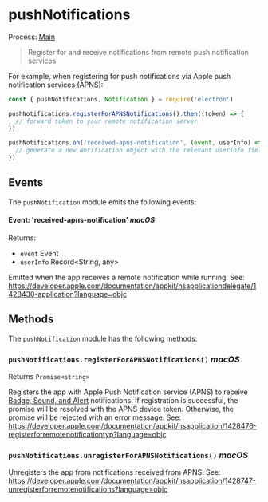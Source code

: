 # pushNotifications

Process: [Main](../glossary.md#main-process)

> Register for and receive notifications from remote push notification services

For example, when registering for push notifications via Apple push notification services (APNS):

```javascript
const { pushNotifications, Notification } = require('electron')

pushNotifications.registerForAPNSNotifications().then((token) => {
  // forward token to your remote notification server
})

pushNotifications.on('received-apns-notification', (event, userInfo) => {
  // generate a new Notification object with the relevant userInfo fields
})
```

## Events

The `pushNotification` module emits the following events:

#### Event: 'received-apns-notification' _macOS_

Returns:

* `event` Event
* `userInfo` Record<String, any>

Emitted when the app receives a remote notification while running.
See: https://developer.apple.com/documentation/appkit/nsapplicationdelegate/1428430-application?language=objc

## Methods

The `pushNotification` module has the following methods:

### `pushNotifications.registerForAPNSNotifications()` _macOS_

Returns `Promise<string>`

Registers the app with Apple Push Notification service (APNS) to receive [Badge, Sound, and Alert](https://developer.apple.com/documentation/appkit/nsremotenotificationtype?language=objc) notifications. If registration is successful, the promise will be resolved with the APNS device token. Otherwise, the promise will be rejected with an error message.
See: https://developer.apple.com/documentation/appkit/nsapplication/1428476-registerforremotenotificationtyp?language=objc

### `pushNotifications.unregisterForAPNSNotifications()` _macOS_

Unregisters the app from notifications received from APNS.
See: https://developer.apple.com/documentation/appkit/nsapplication/1428747-unregisterforremotenotifications?language=objc
